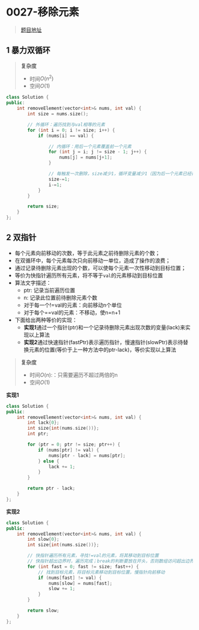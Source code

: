 # 0027-移除元素

>[题目地址](https://leetcode-cn.com/problems/remove-element/)

## 1 暴力双循环
>**复杂度**
>- 时间$O(n^2)$
>- 空间$O(1)$

```cpp
class Solution {
public:
    int removeElement(vector<int>& nums, int val) {
        int size = nums.size();

        // 外循环：遍历找到与val相等的元素
        for (int i = 0; i != size; i++) {
            if (nums[i] == val) {

                // 内循环：用后一个元素覆盖前一个元素
                for (int j = i; j != size - 1; j++) {
                    nums[j] = nums[j+1];
                }

                // 每触发一次删除，size减少1，循环变量减少1（因为后一个元素已经被移动到当前元素的位置）
                size-=1;
                i-=1;
            }
        }

        return size;
    }
};
```


## 2 双指针
- 每个元素向前移动的次数，等于此元素之前待删除元素的个数；
- 在双循环中，每个元素每次只向前移动一单位，造成了操作的浪费；
- 通过记录待删除元素出现的个数，可以使每个元素一次性移动到目标位置；
- 等价为快指针遍历所有元素，将不等于`val`的元素移动到目标位置
- 算法文字描述：
	- ptr: 记录当前遍历位置
	- n: 记录此位置前待删除元素个数
	- 对于每一个!=val的元素：向前移动n个单位
	- 对于每个==val的元素：不移动，使n=n+1
- 下面给出两种等价的实现：
	- **实现1**通过一个指针(ptr)和一个记录待删除元素出现次数的变量(lack)来实现以上算法
	- **实现2**通过快速指针(fastPtr)表示遍历指针，慢速指针(slowPtr)表示待替换元素的位置(等价于上一种方法中的ptr-lack)，等价实现以上算法

>**复杂度**
>- 时间$O(n)$:：只需要遍历不超过两倍的n
>- 空间$O(1)$


**实现1**
```cpp
class Solution {
public:
    int removeElement(vector<int>& nums, int val) {
        int lack{0};
        int size{int(nums.size())};
        int ptr;

        for (ptr = 0; ptr != size; ptr++) {
            if (nums[ptr] != val) {
                nums[ptr - lack] = nums[ptr]; 
            } else {
                lack += 1;
            }
        }

        return ptr - lack;
    }
};

```

**实现2**
```cpp
class Solution {
public:
    int removeElement(vector<int>& nums, int val) {
        int slow{0};
        int size{int(nums.size())};

		// 快指针遍历所有元素，寻找!=val的元素，将其移动到目标位置
		// 快指针超出边界时，遍历完成；break的判断要放在开头，否则数组访问超出边界
        for (int fast = 0; fast != size; fast++) {
			// 找到目标元素，将目标元素移动到目标位置，慢指针向前移动
            if (nums[fast] != val) {
                nums[slow] = nums[fast];
                slow += 1;
            }
        }

        return slow;
    }
};
```